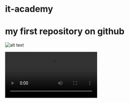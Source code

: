 # it-academy

# my first repository on github

![alt text](https://cdn.i-scmp.com/sites/default/files/styles/768x768/public/d8/images/methode/2019/10/07/ddab9648-e8be-11e9-9e8e-4022fb9638c4_image_hires_183549.JPG?itok=oLslMtUq&v=1570444557)


![a](
https://user-images.githubusercontent.com/71791856/103142210-a60c7e80-4729-11eb-8261-1325db849cc6.mp4)
